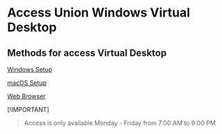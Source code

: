 # Access Union Windows Virtual Desktop
## Methods for access Virtual Desktop
[Windows Setup](Windows/)

[macOS Setup](macOS/)

[Web Browser](Browser/)

[!IMPORTANT]
> Access is only available Monday - Friday from 7:00 AM to 9:00 PM

